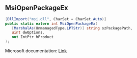 ## MsiOpenPackageEx

```csharp
[DllImport("msi.dll", CharSet = CharSet.Auto)]
public static extern int MsiOpenPackageEx(
   [MarshalAs(UnmanagedType.LPTStr)] string szPackagePath,
   uint dwOptions,
   out IntPtr hProduct
);
```

Microsoft documentation: [Link](https://docs.microsoft.com/en-us/windows/win32/api/msi/nf-msi-msiopenpackageexw)
